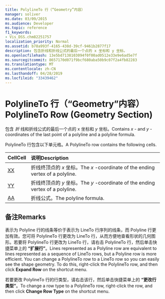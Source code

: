 ```yaml
---
title: PolylineTo 行（“Geometry”内容）
manager: soliver
ms.date: 03/09/2015
ms.audience: Developer
ms.topic: reference
f1_keywords:
- Vis_DSS.chm82251757
localization_priority: Normal
ms.assetid: b78a993f-4165-438d-39cf-9461b2877f17
description: 包含折线和折线公式的最后一个点的 x 坐标和 y 坐标。
ms.openlocfilehash: 13e5bd7138103094f0f00ad0512e33e9e6ad5e7f
ms.sourcegitcommit: 8657170d071f9bcf680aba50b9c07f2a4fb82283
ms.translationtype: MT
ms.contentlocale: zh-CN
ms.lasthandoff: 04/28/2019
ms.locfileid: "33439462"
---
```

# <a name="polylineto-row-geometry-section"></a><span data-ttu-id="206c0-103">PolylineTo 行（“Geometry”内容）</span><span class="sxs-lookup"><span data-stu-id="206c0-103">PolylineTo Row (Geometry Section)</span></span>

<span data-ttu-id="206c0-104">包含  *折*  线和折线公式的最后一个点的 x 坐标和  *y*  坐标。</span><span class="sxs-lookup"><span data-stu-id="206c0-104">Contains  *x*  - and  *y*  -coordinates of the last point of a polyline and a polyline formula.</span></span> 
  
<span data-ttu-id="206c0-105">PolylineTo 行包含以下单元格。</span><span class="sxs-lookup"><span data-stu-id="206c0-105">A PolylineTo row contains the following cells.</span></span>
  
|<span data-ttu-id="206c0-106">**Cell**</span><span class="sxs-lookup"><span data-stu-id="206c0-106">**Cell**</span></span>|<span data-ttu-id="206c0-107">**说明**</span><span class="sxs-lookup"><span data-stu-id="206c0-107">**Description**</span></span>|
|:-----|:-----|
|[<span data-ttu-id="206c0-108">X</span><span class="sxs-lookup"><span data-stu-id="206c0-108">X</span></span>](x-cell-geometry-section.md) <br/> |<span data-ttu-id="206c0-109">折线终顶点的  *x*  坐标。</span><span class="sxs-lookup"><span data-stu-id="206c0-109">The  *x*  -coordinate of the ending vertex of a polyline.</span></span>  <br/> |
|[<span data-ttu-id="206c0-110">Y</span><span class="sxs-lookup"><span data-stu-id="206c0-110">Y</span></span>](y-cell-geometry-section.md) <br/> |<span data-ttu-id="206c0-111">折线终顶点的  *y*  坐标。</span><span class="sxs-lookup"><span data-stu-id="206c0-111">The  *y*  -coordinate of the ending vertex of a polyline.</span></span>  <br/> |
|[<span data-ttu-id="206c0-112">A</span><span class="sxs-lookup"><span data-stu-id="206c0-112">A</span></span>](a-cell-geometry-section.md) <br/> |<span data-ttu-id="206c0-113">折线公式。</span><span class="sxs-lookup"><span data-stu-id="206c0-113">The polyline formula.</span></span>  <br/> |
   
## <a name="remarks"></a><span data-ttu-id="206c0-114">备注</span><span class="sxs-lookup"><span data-stu-id="206c0-114">Remarks</span></span>

<span data-ttu-id="206c0-p101">表示为 Polyline 行的线条等价于表示为 LineTo 行序列的线条，而 Polyline 行更加有效。您可将 PolylineTo 行更改为 LineTo 行，从而方便地查看形状的几何图形。若要将 PolylineTo 行更改为 LineTo 行，请右击 PolylineTo 行，然后单击快捷菜单上的 **“扩展行”**。</span><span class="sxs-lookup"><span data-stu-id="206c0-p101">Lines represented as a Polyline row are equivalent to lines represented as a sequence of LineTo rows, but a Polyline row is more efficient. You can change a PolylineTo row to a LineTo row so you can easily see the shape geometry. To do this, right-click the PolylineTo row, and then click **Expand Row** on the shortcut menu.</span></span> 
  
<span data-ttu-id="206c0-118">若要更改 PolylineTo 行的行类型，请右击该行，然后单击快捷菜单上的 **“更改行类型”**。</span><span class="sxs-lookup"><span data-stu-id="206c0-118">To change a row type to a PolylineTo row, right-click the row, and then click **Change Row Type** on the shortcut menu.</span></span> 
  

